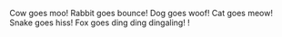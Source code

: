 Cow goes moo!
Rabbit goes bounce!
Dog goes woof!
Cat goes meow!
Snake goes hiss!
Fox goes ding ding dingaling!
!
